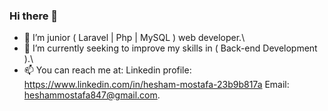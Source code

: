 ### Hi there 👋
- 🔭 I’m junior ( Laravel | Php | MySQL ) web developer.\
- 🌱 I’m currently seeking to improve my skills in ( Back-end Development ).\
- 📫 You can reach me at: Linkedin profile: https://www.linkedin.com/in/hesham-mostafa-23b9b817a Email: heshammostafa847@gmail.com.
